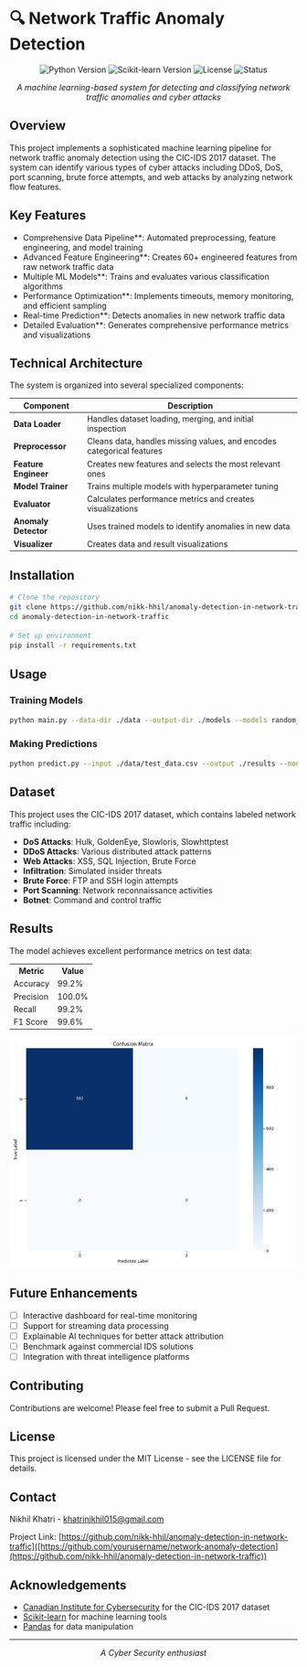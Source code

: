 # 🔍 Network Traffic Anomaly Detection

<p align="center">
  <img src="https://img.shields.io/badge/Python-3.9+-blue.svg" alt="Python Version">
  <img src="https://img.shields.io/badge/scikit--learn-1.0+-green.svg" alt="Scikit-learn Version">
  <img src="https://img.shields.io/badge/License-MIT-yellow.svg" alt="License">
  <img src="https://img.shields.io/badge/Status-Active-success.svg" alt="Status">
</p>

<p align="center">
  <i>A machine learning-based system for detecting and classifying network traffic anomalies and cyber attacks</i>
</p>

##  Overview

This project implements a sophisticated machine learning pipeline for network traffic anomaly detection using the CIC-IDS 2017 dataset. The system can identify various types of cyber attacks including DDoS, DoS, port scanning, brute force attempts, and web attacks by analyzing network flow features.

##  Key Features

-  Comprehensive Data Pipeline**: Automated preprocessing, feature engineering, and model training
-  Advanced Feature Engineering**: Creates 60+ engineered features from raw network traffic data
-  Multiple ML Models**: Trains and evaluates various classification algorithms
-  Performance Optimization**: Implements timeouts, memory monitoring, and efficient sampling
-  Real-time Prediction**: Detects anomalies in new network traffic data
-  Detailed Evaluation**: Generates comprehensive performance metrics and visualizations

## Technical Architecture

The system is organized into several specialized components:

| Component | Description |
|-----------|-------------|
| **Data Loader** | Handles dataset loading, merging, and initial inspection |
| **Preprocessor** | Cleans data, handles missing values, and encodes categorical features |
| **Feature Engineer** | Creates new features and selects the most relevant ones |
| **Model Trainer** | Trains multiple models with hyperparameter tuning |
| **Evaluator** | Calculates performance metrics and creates visualizations |
| **Anomaly Detector** | Uses trained models to identify anomalies in new data |
| **Visualizer** | Creates data and result visualizations |

## Installation

```bash
# Clone the repository
git clone https://github.com/nikk-hhil/anomaly-detection-in-network-traffic.git
cd anomaly-detection-in-network-traffic

# Set up environment
pip install -r requirements.txt
```

## Usage

### Training Models

```bash
python main.py --data-dir ./data --output-dir ./models --models random_forest,logistic_regression,decision_tree
```

### Making Predictions

```bash
python predict.py --input ./data/test_data.csv --output ./results --model ./models/best_model.joblib --preprocessor ./models/preprocessor.joblib --feature-engineer ./models/feature_engineer.joblib
```

## Dataset

This project uses the CIC-IDS 2017 dataset, which contains labeled network traffic including:

- **DoS Attacks**: Hulk, GoldenEye, Slowloris, Slowhttptest
- **DDoS Attacks**: Various distributed attack patterns
- **Web Attacks**: XSS, SQL Injection, Brute Force
- **Infiltration**: Simulated insider threats
- **Brute Force**: FTP and SSH login attempts
- **Port Scanning**: Network reconnaissance activities
- **Botnet**: Command and control traffic

## Results

The model achieves excellent performance metrics on test data:

<p align="center">
  <table>
    <tr>
      <th>Metric</th>
      <th>Value</th>
    </tr>
    <tr>
      <td>Accuracy</td>
      <td>99.2%</td>
    </tr>
    <tr>
      <td>Precision</td>
      <td>100.0%</td>
    </tr>
    <tr>
      <td>Recall</td>
      <td>99.2%</td>
    </tr>
    <tr>
      <td>F1 Score</td>
      <td>99.6%</td>
    </tr>
  </table>
</p>

<p align="center">
  <img src="results/confusion_matrix.png" alt="Confusion Matrix" width="600">
</p>

## Future Enhancements

- [ ] Interactive dashboard for real-time monitoring
- [ ] Support for streaming data processing
- [ ] Explainable AI techniques for better attack attribution
- [ ] Benchmark against commercial IDS solutions
- [ ] Integration with threat intelligence platforms

## Contributing

Contributions are welcome! Please feel free to submit a Pull Request.

## License

This project is licensed under the MIT License - see the LICENSE file for details.

## Contact

Nikhil Khatri - [khatrinikhil015@gmail.com](mailto:khatrinikhil015@gmail.com)

Project Link: [https://github.com/nikk-hhil/anomaly-detection-in-network-traffic]([https://github.com/yourusername/network-anomaly-detection](https://github.com/nikk-hhil/anomaly-detection-in-network-traffic))

## Acknowledgements

- [Canadian Institute for Cybersecurity](https://www.unb.ca/cic/) for the CIC-IDS 2017 dataset
- [Scikit-learn](https://scikit-learn.org/) for machine learning tools
- [Pandas](https://pandas.pydata.org/) for data manipulation

---

<p align="center">
  <i>A Cyber Security enthusiast</i>
</p>
